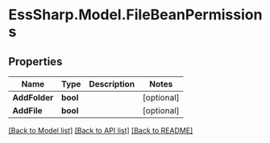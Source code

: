 # EssSharp.Model.FileBeanPermissions

## Properties

Name | Type | Description | Notes
------------ | ------------- | ------------- | -------------
**AddFolder** | **bool** |  | [optional] 
**AddFile** | **bool** |  | [optional] 

[[Back to Model list]](../README.md#documentation-for-models) [[Back to API list]](../README.md#documentation-for-api-endpoints) [[Back to README]](../README.md)

